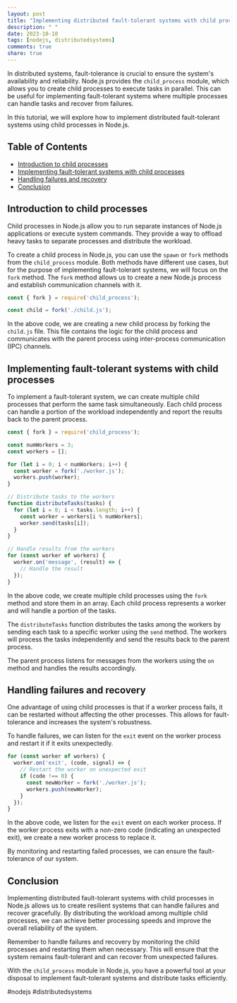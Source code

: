 ```yaml
---
layout: post
title: "Implementing distributed fault-tolerant systems with child processes in Node.js"
description: " "
date: 2023-10-10
tags: [nodejs, distributedsystems]
comments: true
share: true
---
```


In distributed systems, fault-tolerance is crucial to ensure the system's availability and reliability. Node.js provides the `child_process` module, which allows you to create child processes to execute tasks in parallel. This can be useful for implementing fault-tolerant systems where multiple processes can handle tasks and recover from failures.

In this tutorial, we will explore how to implement distributed fault-tolerant systems using child processes in Node.js.

## Table of Contents
- [Introduction to child processes](#introduction-to-child-processes)
- [Implementing fault-tolerant systems with child processes](#implementing-fault-tolerant-systems-with-child-processes)
- [Handling failures and recovery](#handling-failures-and-recovery)
- [Conclusion](#conclusion)

## Introduction to child processes

Child processes in Node.js allow you to run separate instances of Node.js applications or execute system commands. They provide a way to offload heavy tasks to separate processes and distribute the workload.

To create a child process in Node.js, you can use the `spawn` or `fork` methods from the `child_process` module. Both methods have different use cases, but for the purpose of implementing fault-tolerant systems, we will focus on the `fork` method. The `fork` method allows us to create a new Node.js process and establish communication channels with it.

```javascript
const { fork } = require('child_process');

const child = fork('./child.js');
```

In the above code, we are creating a new child process by forking the `child.js` file. This file contains the logic for the child process and communicates with the parent process using inter-process communication (IPC) channels.

## Implementing fault-tolerant systems with child processes

To implement a fault-tolerant system, we can create multiple child processes that perform the same task simultaneously. Each child process can handle a portion of the workload independently and report the results back to the parent process.

```javascript
const { fork } = require('child_process');

const numWorkers = 3;
const workers = [];

for (let i = 0; i < numWorkers; i++) {
  const worker = fork('./worker.js');
  workers.push(worker);
}

// Distribute tasks to the workers
function distributeTasks(tasks) {
  for (let i = 0; i < tasks.length; i++) {
    const worker = workers[i % numWorkers];
    worker.send(tasks[i]);
  }
}

// Handle results from the workers
for (const worker of workers) {
  worker.on('message', (result) => {
    // Handle the result
  });
}
```

In the above code, we create multiple child processes using the `fork` method and store them in an array. Each child process represents a worker and will handle a portion of the tasks.

The `distributeTasks` function distributes the tasks among the workers by sending each task to a specific worker using the `send` method. The workers will process the tasks independently and send the results back to the parent process.

The parent process listens for messages from the workers using the `on` method and handles the results accordingly.

## Handling failures and recovery

One advantage of using child processes is that if a worker process fails, it can be restarted without affecting the other processes. This allows for fault-tolerance and increases the system's robustness.

To handle failures, we can listen for the `exit` event on the worker process and restart it if it exits unexpectedly.

```javascript
for (const worker of workers) {
  worker.on('exit', (code, signal) => {
    // Restart the worker on unexpected exit
    if (code !== 0) {
      const newWorker = fork('./worker.js');
      workers.push(newWorker);
    }
  });
}
```

In the above code, we listen for the `exit` event on each worker process. If the worker process exits with a non-zero code (indicating an unexpected exit), we create a new worker process to replace it.

By monitoring and restarting failed processes, we can ensure the fault-tolerance of our system.

## Conclusion

Implementing distributed fault-tolerant systems with child processes in Node.js allows us to create resilient systems that can handle failures and recover gracefully. By distributing the workload among multiple child processes, we can achieve better processing speeds and improve the overall reliability of the system.

Remember to handle failures and recovery by monitoring the child processes and restarting them when necessary. This will ensure that the system remains fault-tolerant and can recover from unexpected failures.

With the `child_process` module in Node.js, you have a powerful tool at your disposal to implement fault-tolerant systems and distribute tasks efficiently.

#nodejs #distributedsystems